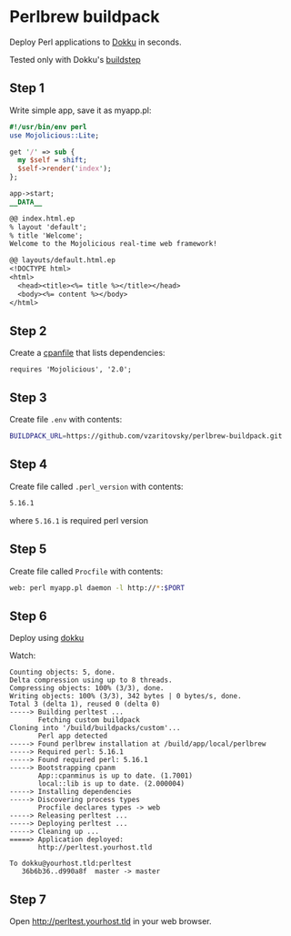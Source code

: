 Perlbrew buildpack
=======

Deploy Perl applications to [Dokku](https://github.com/progrium/dokku/) in seconds.

Tested only with Dokku's [buildstep](https://github.com/progrium/buildstep/)

## Step 1

Write simple app, save it as myapp.pl:

```perl
#!/usr/bin/env perl
use Mojolicious::Lite;

get '/' => sub {
  my $self = shift;
  $self->render('index');
};

app->start;
__DATA__

@@ index.html.ep
% layout 'default';
% title 'Welcome';
Welcome to the Mojolicious real-time web framework!

@@ layouts/default.html.ep
<!DOCTYPE html>
<html>
  <head><title><%= title %></title></head>
  <body><%= content %></body>
</html>
```

## Step 2

Create a 
[cpanfile](http://search.cpan.org/~miyagawa/Module-CPANfile-1.0002/lib/cpanfile.pod)
that lists dependencies:

```
requires 'Mojolicious', '2.0';
```

## Step 3
Create file ```.env``` with contents:
```sh
BUILDPACK_URL=https://github.com/vzaritovsky/perlbrew-buildpack.git
```

## Step 4

Create file called ```.perl_version``` with contents:

```sh
5.16.1
```
where ```5.16.1``` is required perl version

## Step 5

Create file called ```Procfile``` with contents:
```sh
web: perl myapp.pl daemon -l http://*:$PORT
```

## Step 6

Deploy using [dokku](https://github.com/progrium/dokku/)

Watch:

```
Counting objects: 5, done.
Delta compression using up to 8 threads.
Compressing objects: 100% (3/3), done.
Writing objects: 100% (3/3), 342 bytes | 0 bytes/s, done.
Total 3 (delta 1), reused 0 (delta 0)
-----> Building perltest ...
       Fetching custom buildpack
Cloning into '/build/buildpacks/custom'...
       Perl app detected
-----> Found perlbrew installation at /build/app/local/perlbrew
-----> Required perl: 5.16.1
-----> Found required perl: 5.16.1
-----> Bootstrapping cpanm
       App::cpanminus is up to date. (1.7001)
       local::lib is up to date. (2.000004)
-----> Installing dependencies
-----> Discovering process types
       Procfile declares types -> web
-----> Releasing perltest ...
-----> Deploying perltest ...
-----> Cleaning up ...
=====> Application deployed:
       http://perltest.yourhost.tld

To dokku@yourhost.tld:perltest
   36b6b36..d990a8f  master -> master
```

## Step 7
Open http://perltest.yourhost.tld in your web browser.
